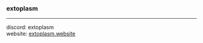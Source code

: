 ### extoplasm 
---
discord: extoplasm\
website: [extoplasm.website](https://extoplasm.github.io/extoplasm.website)
